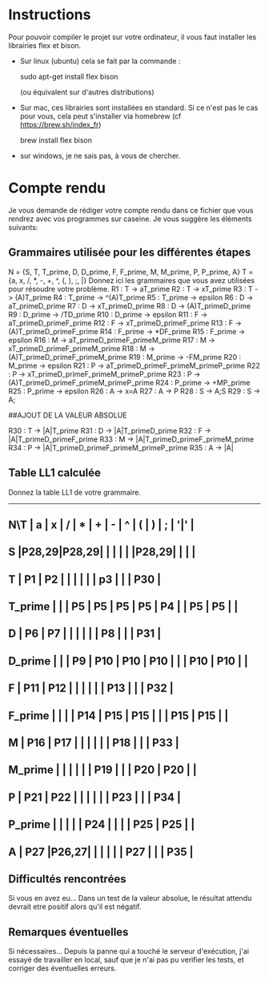# Instructions

Pour pouvoir compiler le projet sur votre ordinateur, il vous faut installer les librairies flex et bison.

- Sur linux (ubuntu) cela se fait par la commande :
  
  sudo apt-get install flex bison
  
  (ou équivalent sur d'autres distributions)

- Sur mac, ces librairies sont installées en standard. Si ce n'est pas le cas pour vous, cela peut s'installer via homebrew (cf https://brew.sh/index_fr)

  brew install flex bison

- sur windows, je ne sais pas, à vous de chercher.

# Compte rendu

Je vous demande de rédiger votre compte rendu dans ce fichier que vous rendrez avec vos programmes sur caseine. Je vous suggère les éléments suivants:

## Grammaires utilisée pour les différentes étapes
N = {S, T, T_prime, D, D_prime, F, F_prime, M, M_prime, P, P_prime, A}
T = {a, x, /, *, -, +, ^, (, ), ;, |}
Donnez ici les grammaires que vous avez utilisées pour résoudre votre problème.
R1 : T -> aT_prime
R2 : T -> xT_prime
R3 : T -> (A)T_prime
R4 : T_prime -> ^(A)T_prime
R5 : T_prime -> epsilon
R6 : D -> aT_primeD_prime
R7 : D -> xT_primeD_prime
R8 : D -> (A)T_primeD_prime
R9 : D_prime -> /TD_prime
R10 : D_prime -> epsilon
R11 : F -> aT_primeD_primeF_prime
R12 : F -> xT_primeD_primeF_prime
R13 : F -> (A)T_primeD_primeF_prime
R14 : F_prime -> *DF_prime
R15 : F_prime -> epsilon
R16 : M -> aT_primeD_primeF_primeM_prime
R17 : M -> xT_primeD_primeF_primeM_prime
R18 : M -> (A)T_primeD_primeF_primeM_prime
R19 : M_prime -> -FM_prime
R20 : M_prime -> epsilon
R21 : P -> aT_primeD_primeF_primeM_primeP_prime
R22 : P -> xT_primeD_primeF_primeM_primeP_prime
R23 : P -> (A)T_primeD_primeF_primeM_primeP_prime
R24 : P_prime -> +MP_prime
R25 : P_prime -> epsilon
R26 : A -> x=A 
R27 : A -> P
R28 : S -> A;S
R29 : S -> A;

##AJOUT DE LA VALEUR ABSOLUE

R30 : T -> |A|T_prime
R31 : D -> |A|T_primeD_prime
R32 : F -> |A|T_primeD_primeF_prime
R33 : M -> |A|T_primeD_primeF_primeM_prime
R34 : P -> |A|T_primeD_primeF_primeM_primeP_prime
R35 : A -> |A|

## Table LL1 calculée

Donnez la table LL1 de votre grammaire.

--------------------------------------------------------------------------------
 N\T    |  a   |   x  |  /  |  *  |  +  |  -  |  ^  |  (   |  )  |  ;  |  '|'  |  
--------------------------------------------------------------------------------
S       |P28,29|P28,29|     |     |     |     |     |P28,29|     |     |       |
--------------------------------------------------------------------------------
T       | P1   |  P2  |     |     |     |     |     |  p3  |     |     |  P30  |
--------------------------------------------------------------------------------
T_prime |      |      | P5  | P5  | P5  | P5  | P4  |      | P5  | P5  |       |
--------------------------------------------------------------------------------
D       | P6   |  P7  |     |     |     |     |     |  P8  |     |     |  P31  |
--------------------------------------------------------------------------------
D_prime |      |      | P9  | P10 | P10 | P10 |     |      | P10 | P10 |       |
--------------------------------------------------------------------------------
F       |  P11 | P12  |     |     |     |     |     |  P13 |     |     |  P32  |
--------------------------------------------------------------------------------
F_prime |      |      |     | P14 | P15 | P15 |     |      | P15 | P15 |       |
--------------------------------------------------------------------------------
M       |  P16 | P17  |     |     |     |     |     |  P18 |     |     |  P33  |
--------------------------------------------------------------------------------
M_prime |      |      |     |     |     | P19 |     |      | P20 | P20 |       |
--------------------------------------------------------------------------------
P       |  P21 | P22  |     |     |     |     |     |  P23 |     |     |  P34  |
--------------------------------------------------------------------------------
P_prime |      |      |     |     | P24 |     |     |      | P25 | P25 |       |
--------------------------------------------------------------------------------
A       |  P27 |P26,27|     |     |     |     |     |  P27 |     |     |  P35  |
--------------------------------------------------------------------------------


## Difficultés rencontrées

Si vous en avez eu...
Dans un test de la valeur absolue, le résultat attendu devrait etre positif alors qu'il est
négatif.

## Remarques éventuelles

Si nécessaires...
Depuis la panne qui a touché le serveur d'exécution, j'ai essayé de travailler en local,
sauf que je n'ai pas pu verifier les tests, et corriger des éventuelles erreurs.
